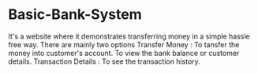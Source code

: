 # Basic-Bank-System
It's a website where it demonstrates transferring money in a simple hassle free way. There are mainly two options  Transfer Money : To tansfer the money into customer's account. To view the bank balance or customer details. Transaction Details : To see the transaction history.
